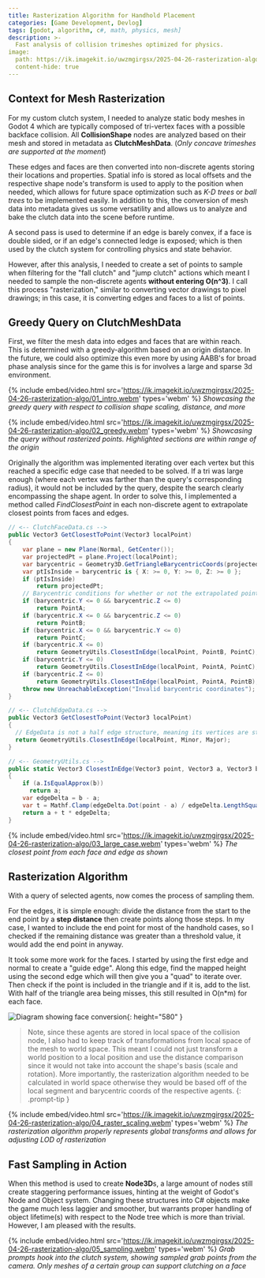 ```yaml
---
title: Rasterization Algorithm for Handhold Placement
categories: [Game Development, Devlog]
tags: [godot, algorithm, c#, math, physics, mesh]
description: >-
  Fast analysis of collision trimeshes optimized for physics.
image:
  path: https://ik.imagekit.io/uwzmgirgsx/2025-04-26-rasterization-algo/04_raster_scaling.webm/ik-thumbnail.jpg
  content-hide: true
---
```


## Context for Mesh Rasterization

For my custom clutch system, I needed to analyze static body meshes in Godot 4 which are typically composed of tri-vertex faces with a possible backface collision.
All **CollisionShape** nodes are analyzed based on their mesh and stored in metadata as **ClutchMeshData**. (*Only concave trimeshes are supported at the moment*)

These edges and faces are then converted into non-discrete agents storing their locations and properties. Spatial info is stored as local offsets and the respective shape node's transform is used to apply to the position when needed, which allows for future space optimization such as *K-D trees* or *ball trees* to be implemented easily. In addition to this, the conversion of mesh data into metadata gives us some versatility and allows us to analyze and bake the clutch data into the scene before runtime.

A second pass is used to determine if an edge is barely convex, if a face is double sided, or if an edge's connected ledge is exposed; which is then used by the clutch system for controlling physics and state behavior.

However, after this analysis, I needed to create a set of points to sample when filtering for the "fall clutch" and "jump clutch" actions which meant I needed to sample
the non-discrete agents **without entering O(n^3)**. I call this process "rasterization," similar to converting vector drawings to pixel drawings; in this case, it is converting
edges and faces to a list of points.

## Greedy Query on ClutchMeshData

First, we filter the mesh data into edges and faces that are within reach. This is determined with a greedy-algorithm based on an origin distance. In the future, we could also optimize this even more by using AABB's for broad phase analysis since for the game this is for involves a large and sparse 3d environment.

{% include embed/video.html src='https://ik.imagekit.io/uwzmgirgsx/2025-04-26-rasterization-algo/01_intro.webm' types='webm' %}
_Showcasing the greedy query with respect to collision shape scaling, distance, and more_

{% include embed/video.html src='https://ik.imagekit.io/uwzmgirgsx/2025-04-26-rasterization-algo/02_greedy.webm' types='webm' %}
_Showcasing the query without rasterized points. Highlighted sections are within range of the origin_

Originally the algorithm was implemented iterating over each vertex but this reached a specific edge case that needed to be solved. If a tri was large enough (where each vertex was farther than the query's corresponding radius), it would not be included by the query, despite the search clearly encompassing the shape agent. In order to solve this, I implemented a method called *FindClosestPoint* in each non-discrete agent to extrapolate closest points from faces and edges.

```cs
// <-- ClutchFaceData.cs -->
public Vector3 GetClosestToPoint(Vector3 localPoint)
{
    var plane = new Plane(Normal, GetCenter());
    var projectedPt = plane.Project(localPoint);
    var barycentric = Geometry3D.GetTriangleBarycentricCoords(projectedPt, PointA, PointB, PointC);
    var ptIsInside = barycentric is { X: >= 0, Y: >= 0, Z: >= 0 };
    if (ptIsInside)
        return projectedPt;
    // Barycentric conditions for whether or not the extrapolated point relies
    if (barycentric.Y <= 0 && barycentric.Z <= 0)
        return PointA;
    if (barycentric.X <= 0 && barycentric.Z <= 0)
        return PointB;
    if (barycentric.X <= 0 && barycentric.Y <= 0)
        return PointC;
    if (barycentric.X <= 0)
        return GeometryUtils.ClosestInEdge(localPoint, PointB, PointC);
    if (barycentric.Y <= 0)
        return GeometryUtils.ClosestInEdge(localPoint, PointA, PointC);
    if (barycentric.Z <= 0)
        return GeometryUtils.ClosestInEdge(localPoint, PointA, PointB);
    throw new UnreachableException("Invalid barycentric coordinates");
}

// <-- ClutchEdgeData.cs -->
public Vector3 GetClosestToPoint(Vector3 localPoint)
{
  // EdgeData is not a half edge structure, meaning its vertices are stored as a minor and major point
  return GeometryUtils.ClosestInEdge(localPoint, Minor, Major);
}

// <-- GeometryUtils.cs -->
public static Vector3 ClosestInEdge(Vector3 point, Vector3 a, Vector3 b)
{
    if (a.IsEqualApprox(b))
      return a;
    var edgeDelta = b - a;
    var t = Mathf.Clamp(edgeDelta.Dot(point - a) / edgeDelta.LengthSquared(), 0f, 1f);
    return a + t * edgeDelta;
}
```

{% include embed/video.html src='https://ik.imagekit.io/uwzmgirgsx/2025-04-26-rasterization-algo/03_large_case.webm' types='webm' %}
_The closest point from each face and edge as shown_

## Rasterization Algorithm

With a query of selected agents, now comes the process of sampling them.

For the edges, it is simple enough: divide the distance from the start to the end point by a **step distance** then create points along those steps.
In my case, I wanted to include the end point for most of the handhold cases, so I checked if the remaining distance was greater than a threshold value, it would add the end point in anyway.

It took some more work for the faces. I started by using the first edge and normal to create a "guide edge". Along this edge, find the mapped height using the second edge which will then give you a "quad" to iterate over. Then check if the point is included in the triangle and if it is, add to the list. With half of the triangle area being misses, this still resulted in O(n\*m) for each face.

![Diagram showing face conversion](https://ik.imagekit.io/uwzmgirgsx/2025-04-26-rasterization-algo/face.png?updatedAt=1745729337286){: height="580" }

> Note, since these agents are stored in local space of the collision node, I also had to keep track of transformations from local space of the mesh to world space.
> This meant I could not just transform a world position to a local position and use the distance comparison since it would not take into account the shape's basis (scale and rotation).
> More importantly, the rasterization algorithm needed to be calculated in world space otherwise they would be based off of the local segment and barycentric coords of the respective agents.
{: .prompt-tip }

{% include embed/video.html src='https://ik.imagekit.io/uwzmgirgsx/2025-04-26-rasterization-algo/04_raster_scaling.webm' types='webm' %}
_The rasterization algorithm properly represents global transforms and allows for adjusting LOD of rasterization_

## Fast Sampling in Action

When this method is used to create **Node3D**s, a large amount of nodes still create staggering performance issues, hinting at the weight of Godot's Node and Object system. Changing these structures into C# objects make the game much less laggier and smoother, but warrants proper handling of object lifetime(s) with respect to the Node tree which is more than trivial.
However, I am pleased with the results.

{% include embed/video.html src='https://ik.imagekit.io/uwzmgirgsx/2025-04-26-rasterization-algo/05_sampling.webm' types='webm' %}
_Grab prompts hook into the clutch system, showing sampled grab points from the camera. Only meshes of a certain group can support clutching on a face_
